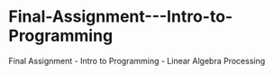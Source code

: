# Final-Assignment---Intro-to-Programming
Final Assignment - Intro to Programming - Linear Algebra Processing

